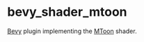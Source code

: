 # bevy_shader_mtoon

<!-- cargo-rdme start -->

[Bevy](https://bevyengine.org/) plugin implementing the [MToon](https://vrm.dev/en/univrm/shaders/shader_mtoon.html) shader.

<!-- cargo-rdme end -->
